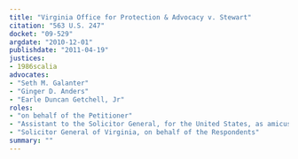 ```yaml
---
title: "Virginia Office for Protection & Advocacy v. Stewart"
citation: "563 U.S. 247"
docket: "09-529"
argdate: "2010-12-01"
publishdate: "2011-04-19"
justices:
- 1986scalia
advocates:
- "Seth M. Galanter"
- "Ginger D. Anders"
- "Earle Duncan Getchell, Jr"
roles:
- "on behalf of the Petitioner"
- "Assistant to the Solicitor General, for the United States, as amicus curiae, supporting the Petitioner"
- "Solicitor General of Virginia, on behalf of the Respondents"
summary: ""
---
```


